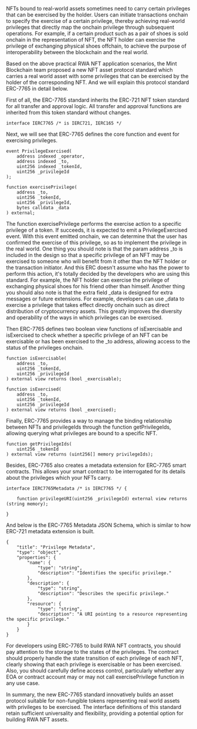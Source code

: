 NFTs bound to real-world assets sometimes need to carry certain privileges that can be exercised by the holder. Users can initiate transactions onchain to specify the exercise of a certain privilege, thereby achieving real-world privileges that directly map the onchain privilege through subsequent operations. For example, if a certain product such as a pair of shoes is sold onchain in the representation of NFT, the NFT holder can exercise the privilege of exchanging physical shoes offchain, to achieve the purpose of interoperability between the blockchain and the real world.

Based on the above practical RWA NFT application scenarios, the Mint Blockchain team proposed a new NFT asset protocol standard which carries a real world asset with some privileges that can be exercised by the holder of the corresponding NFT. And we will explain this protocol standard ERC-7765 in detail below.

First of all, the ERC-7765 standard inherits the ERC-721 NFT token standard for all transfer and approval logic. All transfer and approval functions are inherited from this token standard without changes.

```
interface IERC7765 /* is IERC721, IERC165 */
```

Next, we will see that ERC-7765 defines the core function and event for exercising privileges.

```
event PrivilegeExercised(
    address indexed _operator,
    address indexed _to,
    uint256 indexed _tokenId,
    uint256 _privilegeId
);
    
function exercisePrivilege(
    address _to,
    uint256 _tokenId,
    uint256 _privilegeId,
    bytes calldata _data
) external;
```

The function exercisePrivilege performs the exercise action to a specific privilege of a token. If succeeds, it is expected to emit a PrivilegeExercised event. With this event emitted onchain, we can determine that the user has confirmed the exercise of this privilege, so as to implement the privilege in the real world.
One thing you should note is that the param address _to is included in the design so that a specific privilege of an NFT may be exercised to someone who will benefit from it other than the NFT holder or the transaction initiator. And this ERC doesn't assume who has the power to perform this action, it's totally decided by the developers who are using this standard. For example, the NFT holder can exercise the privilege of exchanging physical shoes for his friend other than himself.
Another thing you should also note is that the extra field _data is designed for extra messages or future extensions. For example, developers can use _data to exercise a privilege that takes effect directly onchain such as direct distribution of cryptocurrency assets. This greatly improves the diversity and operability of the ways in which privileges can be exercised.

Then ERC-7765 defines two boolean view functions of isExercisable and isExercised to check whether a specific privilege of an NFT can be exercisable or has been exercised to the _to address, allowing access to the status of the privileges onchain.

```
function isExercisable(
    address _to,
    uint256 _tokenId,
    uint256 _privilegeId
) external view returns (bool _exercisable);

function isExercised(
    address _to,
    uint256 _tokenId,
    uint256 _privilegeId
) external view returns (bool _exercised);
```

Finally, ERC-7765 provides a way to manage the binding relationship between NFTs and privilegeIds through the function getPrivilegeIds, allowing querying what privileges are bound to a specific NFT.

```
function getPrivilegeIds(
    uint256 _tokenId
) external view returns (uint256[] memory privilegeIds);
```

Besides, ERC-7765 also creates a metadata extension for ERC-7765 smart contracts. This allows your smart contract to be interrogated for its details about the privileges which your NFTs carry.

```
interface IERC7765Metadata /* is IERC7765 */ {

    function privilegeURI(uint256 _privilegeId) external view returns (string memory);

}
```

And below is the ERC-7765 Metadata JSON Schema, which is similar to how ERC-721 metadata extension is built.

```
{
    "title": "Privilege Metadata",
    "type": "object",
    "properties": {
        "name": {
            "type": "string",
            "description": "Identifies the specific privilege."
        },
        "description": {
            "type": "string",
            "description": "Describes the specific privilege."
        },
        "resource": {
            "type": "string",
            "description": "A URI pointing to a resource representing the specific privilege."
        }
    }
}
```

For developers using ERC-7765 to build RWA NFT contracts, you should pay attention to the storage to the states of the privileges. The contract should properly handle the state transition of each privilege of each NFT, clearly showing that each privilege is exercisable or has been exercised. Also, you should carefully define access control, particularly whether any EOA or contract account may or may not call exercisePrivilege function in any use case.

In summary, the new ERC-7765 standard innovatively builds an asset protocol suitable for non-fungible tokens representing real world assets with privileges to be exercised. The interface definitions of this standard retain sufficient universality and flexibility, providing a potential option for building RWA NFT assets.

